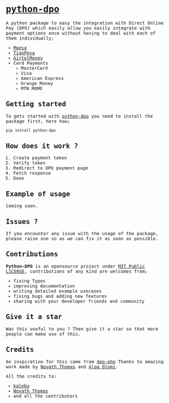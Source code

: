 <samp>

# [python-dpo](https://github.com/Kalebu/python-dpo)

A python package to easy the integration with Direct Online Pay (DPO)  which easily allow you easily integrate  with payment options once without having to deal with each of them individually;

- [Mpesa](https://vodacom.co.tz/mpesa)
- [TigoPesa](https://www.tigo.co.tz/tigo-pesa)
- [AirtelMoney]()
- Card Payments
  - MasterCard
  - Visa
  - American Express
  - Orange Money
  - MTN MOMO

## Getting started

To gets started with [python-dpo](https://github.com/Kalebu/python-dpo) you need to install the package first, here how;

```bash
pip install python-dpo
```

## How does it work ?

1. Create payment token
2. Verify token
3. Redirect to DPO payment page
4. Fetch response
5. Done

## Example of usage

Coming soon.

## Issues ?

If you encounter any issue with the usage of the package, please raise one so as we can fix it as soon as possible.

## Contributions

**Python-DPO** is an opensource project under [MIT Public LICENSE](https://github.com/Kalebu/python-dpo/blob/main/LICENSE), contributions of any kind are welcomes from;

- fixing Typos
- improving documentation
- writing detailed example usecases
- fixing bugs and adding new features
- sharing with your developer friends and community

## Give it a star

Was this useful to you ? Then give it a star so that more people can make use of this.

## Credits

An inspiration for this came from [dpo-php](https://github.com/Zepson-Technologies/dpo-php) Thanks to amazing work made by [Novath Thomas](https://github.com/pro-cms) and [Alpa Olomi](https://github.com/alphaolomi).

All the credits to:

- [kalebu](https://github.com/kalebu)
- [Novath Thomas](https://github.com/pro-cms)
- and all the contributors

</samp>
